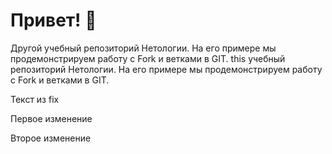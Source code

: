 # Привет! 👋


Другой учебный репозиторий Нетологии. На его примере мы продемонстрируем работу с Fork и ветками в GIT. 
this учебный репозиторий Нетологии. На его примере мы продемонстрируем работу с Fork и ветками в GIT. 


Текст из fix

Первое изменение

Второе изменение